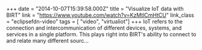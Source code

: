 +++
date = "2014-10-07T15:39:58.000Z"
title = "Visualize IoT data with BIRT"
link = "https://www.youtube.com/watch?v=KzMtlCmHtCU"
link_class  = "eclipsefdn-video"
tags = [ "video", "virtualiot"]
+++
IoT refers to the connection and intercommunication of different devices, systems, and services in a single platform. This plays right into BIRT's ability to connect to and relate many different sourc…